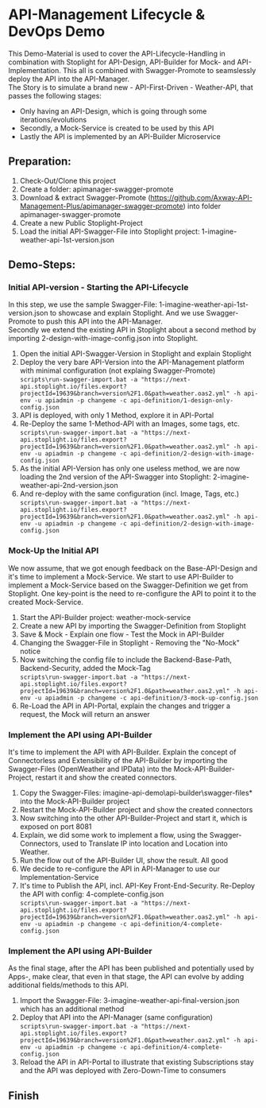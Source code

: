 # API-Management Lifecycle & DevOps Demo
This Demo-Material is used to cover the API-Lifecycle-Handling in combination with Stoplight for API-Design, API-Builder for Mock- and API-Implementation. This all is combined with Swagger-Promote to seamslessly deploy the API into the API-Manager.  
The Story is to simulate a brand new - API-First-Driven - Weather-API, that passes the following stages:
- Only having an API-Design, which is going through some iterations/evolutions  
- Secondly, a Mock-Service is created to be used by this API  
- Lastly the API is implemented by an API-Builder Microservice  

## Preparation:
1. Check-Out/Clone this project
2. Create a folder: apimanager-swagger-promote
3. Download & extract Swagger-Promote (https://github.com/Axway-API-Management-Plus/apimanager-swagger-promote) into folder apimanager-swagger-promote
4. Create a new Public Stoplight-Project
5. Load the initial API-Swagger-File into Stoplight project: 1-imagine-weather-api-1st-version.json

## Demo-Steps:

### Initial API-version - Starting the API-Lifecycle
In this step, we use the sample Swagger-File: 1-imagine-weather-api-1st-version.json to showcase and explain Stoplight. And we use Swagger-Promote to push this API into the API-Manager.  
Secondly we extend the existing API in Stoplight about a second method by importing 2-design-with-image-config.json into Stoplight.  

1. Open the initial API-Swagger-Version in Stoplight and explain Stoplight  
2. Deploy the very bare API-Version into the API-Management platform with minimal configuration (not explaing Swagger-Promote)  
``
scripts\run-swagger-import.bat -a "https://next-api.stoplight.io/files.export?projectId=19639&branch=version%2F1.0&path=weather.oas2.yml" -h api-env -u apiadmin -p changeme -c api-definition/1-design-only-config.json
``
3. API is deployed, with only 1 Method, explore it in API-Portal  
4. Re-Deploy the same 1-Method-API with an Images, some tags, etc.  
``
scripts\run-swagger-import.bat -a "https://next-api.stoplight.io/files.export?projectId=19639&branch=version%2F1.0&path=weather.oas2.yml" -h api-env -u apiadmin -p changeme -c api-definition/2-design-with-image-config.json
``
4. As the initial API-Version has only one useless method, we are now loading the 2nd version of the API-Swagger into Stoplight: 2-imagine-weather-api-2nd-version.json  
5. And re-deploy with the same configuration (incl. Image, Tags, etc.)  
``
scripts\run-swagger-import.bat -a "https://next-api.stoplight.io/files.export?projectId=19639&branch=version%2F1.0&path=weather.oas2.yml" -h api-env -u apiadmin -p changeme -c api-definition/2-design-with-image-config.json
``

### Mock-Up the Initial API
We now assume, that we got enough feedback on the Base-API-Design and it's time to implement a Mock-Service. We start to use API-Builder to implement a Mock-Service based on the Swagger-Definition we get from Stoplight. One key-point is the need to re-configure the API to point it to the created Mock-Service.  

1. Start the API-Builder project: weather-mock-service
2. Create a new API by importing the Swagger-Definition from Stoplight
3. Save & Mock - Explain one flow - Test the Mock in API-Builder
4. Changing the Swagger-File in Stoplight - Removing the "No-Mock" notice
5. Now switching the config file to include the Backend-Base-Path, Backend-Security, added the Mock-Tag  
``
scripts\run-swagger-import.bat -a "https://next-api.stoplight.io/files.export?projectId=19639&branch=version%2F1.0&path=weather.oas2.yml" -h api-env -u apiadmin -p changeme -c api-definition/3-mock-up-config.json
``
6. Re-Load the API in API-Portal, explain the changes and trigger a request, the Mock will return an answer  

### Implement the API using API-Builder
It's time to implement the API with API-Builder. Explain the concept of Connectorless and Extensibility of the API-Builder by importing the Swagger-Files (OpenWeather and IPData) into the Mock-API-Builder-Project, restart it and show the created connectors.

1. Copy the Swagger-Files: imagine-api-demo\api-builder\swagger-files\* into the Mock-API-Builder project
2. Restart the Mock-API-Builder project and show the created connectors
3. Now switching into the other API-Builder-Project and start it, which is exposed on port 8081
4. Explain, we did some work to implement a flow, using the Swagger-Connectors, used to Translate IP into location and Location into Weather.
5. Run the flow out of the API-Builder UI, show the result. All good
6. We decide to re-configure the API in API-Manager to use our Implementation-Service
7. It's time to Publish the API, incl. API-Key Front-End-Security. Re-Deploy the API with config: 4-complete-config.json  
``
scripts\run-swagger-import.bat -a "https://next-api.stoplight.io/files.export?projectId=19639&branch=version%2F1.0&path=weather.oas2.yml" -h api-env -u apiadmin -p changeme -c api-definition/4-complete-config.json
``
### Implement the API using API-Builder
As the final stage, after the API has been published and potentially used by Apps-, make clear, that even in that stage, the API can evolve by adding additional fields/methods to this API.  

1. Import the Swagger-File: 3-imagine-weather-api-final-version.json which has an additional method  
2. Deploy that API into the API-Manager (same configuration)  
``
scripts\run-swagger-import.bat -a "https://next-api.stoplight.io/files.export?projectId=19639&branch=version%2F1.0&path=weather.oas2.yml" -h api-env -u apiadmin -p changeme -c api-definition/4-complete-config.json
``
3. Reload the API in API-Portal to illustrate that existing Subscriptions stay and the API was deployed with Zero-Down-Time to consumers

## Finish
